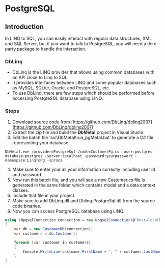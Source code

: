 # PostgreSQL

## Introduction

In LINQ to SQL, you can easily interact with regular data structures, XML and SQL Server, but if you want to talk to PostgreSQL, you will need a third-party package to handle the interaction.

### DbLinq

 - DbLinq is the LINQ provider that allows using common databases with an API close to Linq to SQL. 
 - It provides interfaces between LINQ and some popular databases such as MySQL, SQLite, Oracle, and PostgreSQL, etc. 
 - To use DbLinq, there are few steps which should be performed before accessing PostgreSQL database using LINQ.

### Steps

 1. Download source code from [https://github.com/DbLinq/dblinq2007](https://github.com/DbLinq/dblinq2007)
 2. Extract the zip file and build the **DbMetal** project in Visual Studio
 3. Edit the batch file 'src\DbMetal\run_pgMetal.bat' to generate a C# file representing your database.

```charp
DbMetal.exe /provider=PostgreSql /code=CustomerPg.cs -user:postgres -database:postgres -server:localhost -password:yourpassword -namespace:LinqToPg -sprocs
```
 4. Make sure to enter your all your information correctly including user id and password.
 5. Now run this batch file, and you will see a new Customer.cs file is generated in the same folder which contains model and a data context classes.
 5. Include that file in your project.
 6. Make sure to add DbLinq.dll and Dblinq.PostgreSql.dll from the source code binaries.
 7. Now you can access PostgreSQL database using LINQ.

```csharp
using (NpgsqlConnection connection = new NpgsqlConnection(@"host=localhost;database=postgres;user id=postgres;password=yourpassword;"))
{
    var db = new CustomerDb(connection);
    var customers = db.Customers;

    foreach (var customer in customers)
    {
        Console.WriteLine(customer.FirstName + ", " + customer.LastName);
    }
}

```